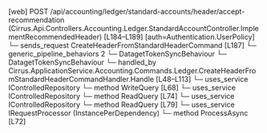 [web] POST /api/accounting/ledger/standard-accounts/header/accept-recommendation  (Cirrus.Api.Controllers.Accounting.Ledger.StandardAccountController.ImplementRecommendedHeader)  [L184–L189] [auth=Authentication.UserPolicy]
  └─ sends_request CreateHeaderFromStandardHeaderCommand [L187]
    └─ generic_pipeline_behaviors 2
      └─ DatagetTokenSyncBehaviour
      └─ DatagetTokenSyncBehaviour
    └─ handled_by Cirrus.ApplicationService.Accounting.Commands.Ledger.CreateHeaderFromStandardHeaderCommandHandler.Handle [L48–L113]
      └─ uses_service IControlledRepository<Account>
        └─ method WriteQuery [L68]
      └─ uses_service IControlledRepository<File>
        └─ method ReadQuery [L74]
      └─ uses_service IControlledRepository<StandardAccount>
        └─ method ReadQuery [L79]
      └─ uses_service IRequestProcessor (InstancePerDependency)
        └─ method ProcessAsync [L72]

